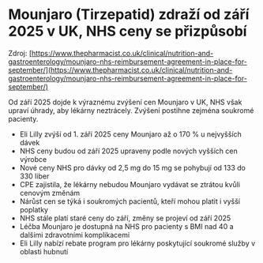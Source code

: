 # Mounjaro (Tirzepatid) zdraží od září 2025 v UK, NHS ceny se přizpůsobí

Zdroj: [https://www.thepharmacist.co.uk/clinical/nutrition-and-gastroenterology/mounjaro-nhs-reimbursement-agreement-in-place-for-september/](https://www.thepharmacist.co.uk/clinical/nutrition-and-gastroenterology/mounjaro-nhs-reimbursement-agreement-in-place-for-september/)

Od září 2025 dojde k výraznému zvýšení cen Mounjaro v UK, NHS však upraví úhrady, aby lékárny neztrácely. Zvýšení postihne zejména soukromé pacienty.

- Eli Lilly zvýší od 1. září 2025 ceny Mounjaro až o 170 % u nejvyšších dávek
- NHS ceny budou od září 2025 upraveny podle nových vyšších cen výrobce
- Nové ceny NHS pro dávky od 2,5 mg do 15 mg se pohybují od 133 do 330 liber
- CPE zajistila, že lékárny nebudou Mounjaro vydávat se ztrátou kvůli cenovým změnám
- Nárůst cen se týká i soukromých pacientů, kteří mohou platit i vyšší poplatky
- NHS stále platí staré ceny do září, změny se projeví od září 2025
- Léčba Mounjaro je dostupná na NHS pro pacienty s BMI nad 40 a dalšími zdravotními komplikacemi
- Eli Lilly nabízí rebate program pro lékárny poskytující soukromé služby v oblasti hubnutí
